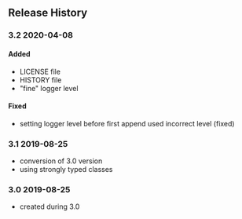 ## Release History

### 3.2 2020-04-08
#### Added
* LICENSE file
* HISTORY file
* "fine" logger level 
#### Fixed
* setting logger level before first append used incorrect level (fixed)

### 3.1 2019-08-25
* conversion of 3.0 version
* using strongly typed classes

### 3.0 2019-08-25
* created during 3.0
